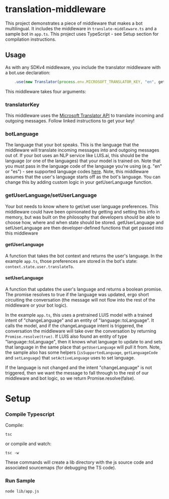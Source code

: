 # translation-middleware
This project demonstrates a piece of middleware that makes a bot multilingual. It includes the middleware in ```translate-middleware.ts``` and a sample bot in ```app.ts```. This project uses TypeScript - see Setup section for compilation instructions.

## Usage
As with any SDKv4 middleware, you include the translator middleware with a bot.use declaration:
```ts
    .use(new Translator(process.env.MICROSOFT_TRANSLATOR_KEY, "en", getUserLanguage, setActiveLanguage))
```
This middleware takes four arguments:

### translatorKey
This middleware uses the [Microsoft Translator API](https://www.microsoft.com/en-us/translator/translatorapi.aspx) to translate incoming and outgoing messages. Follow linked instructions to get your key!

### botLanguage
The language that your bot speaks. This is the language that the middleware will translate incoming messages into and outgoing messages out of. If your bot uses an NLP service like LUIS.ai, this should be the language (or one of the languages) that your model is trained on. Note that you must pass in the language code of the language you're using (e.g. "en" or "es") - see supported language codes [here](https://docs.microsoft.com/en-us/azure/cognitive-services/translator/languages). Note, this middleware assumes that the user's language starts off as the bot's language. You can change this by adding custom logic in your getUserLanguage function. 

### getUserLanguage/setUserLanguage

Your bot needs to know where to get/set user language preferences. This middleware could have been opinionated by getting and setting this info in memory, but was built on the philosophy that developers should be able to choose how, where and when state should be stored. getUserLanguage and setUserLanguage are then developer-defined functions that get passed into this middleware

#### getUserLanguage
A function that takes the bot context and returns the user's language. In the example `app.ts`, those preferences are stored in the bot's state: ```context.state.user.translateTo```. 

#### setUserLanguage
A function that updates the user's language and returns a boolean promise. The promise resolves to true if the language was updated, ergo short circuiting the conversation (the message will not flow into the rest of the middleware or your bot logic).

In the example `app.ts`, this uses a pretrained LUIS model with a trained intent of "changeLanguage" and an entity of "language::toLanguage". It calls the model, and if the changeLanguage intent is triggered, the conversation the middleware will take over the conversation by returning ```Promise.resolve(true)```. If LUIS also found an entity of type "language::toLanguage", then it knows what language to update to and sets that language in the same place that ```getUserLanguage``` will pull it from. Note, the sample also has some helpers (```isSupportedLanguage```, ```getLanguageCode``` and ```setLanguage```) that ```setActiveLanguage``` uses to set language. 

If the language is not changed and the intent "changeLanguage" is not triggered, then we want the message to fall through to the rest of our middleware and bot logic, so we return Promise.resolve(false).
 
# Setup

### Compile Typescript

Compile:
```
tsc
```
or compile and watch:
```
tsc -w
```
These commands will create a lib directory with the js source code and associated sourcemaps (for debugging the TS code).

### Run Sample
```
node lib/app.js
```